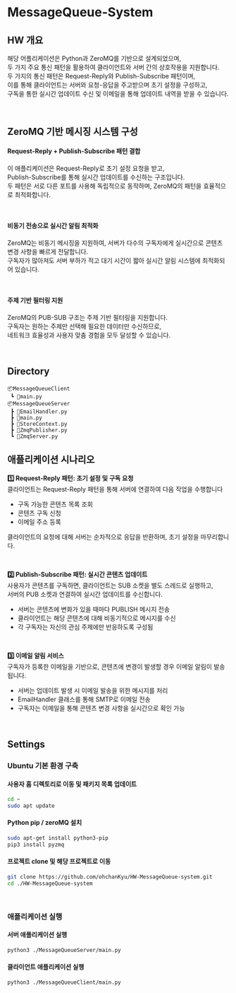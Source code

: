 # MessageQueue-System

## HW 개요
해당 어플리케이션은 Python과 ZeroMQ를 기반으로 설계되었으며, <br>
두 가지 주요 통신 패턴을 활용하여 클라이언트와 서버 간의 상호작용을 지원합니다. <br>
두 가지의 통신 패턴은 Request-Reply와 Publish-Subscribe 패턴이며, <br>
이를 통해 클라이언트는 서버와 요청-응답을 주고받으며 초기 설정을 구성하고, <br>
구독을 통한 실시간 업데이트 수신 및 이메일을 통해 업데이트 내역을 받을 수 있습니다. <br>

<br>

## ZeroMQ 기반 메시징 시스템 구성
#### Request-Reply + Publish-Subscribe 패턴 결합
이 애플리케이션은 Request-Reply로 초기 설정 요청을 받고, <br>
Publish-Subscribe를 통해 실시간 업데이트를 수신하는 구조입니다. <br>
두 패턴은 서로 다른 포트를 사용해 독립적으로 동작하며, ZeroMQ의 패턴을 효율적으로 최적화합니다. <br>

<br>

#### 비동기 전송으로 실시간 알림 최적화
ZeroMQ는 비동기 메시징을 지원하여, 서버가 다수의 구독자에게 실시간으로 콘텐츠 변경 사항을 빠르게 전달합니다. <br>
구독자가 많아져도 서버 부하가 적고 대기 시간이 짧아 실시간 알림 시스템에 최적화되어 있습니다. <br>

<br>

#### 주제 기반 필터링 지원
ZeroMQ의 PUB-SUB 구조는 주제 기반 필터링을 지원합니다. <br>
구독자는 원하는 주제만 선택해 필요한 데이터만 수신하므로, <br>
네트워크 효율성과 사용자 맞춤 경험을 모두 달성할 수 있습니다. <br>

<br>

## **Directory**
```
📦MessageQueueClient
 ┗ 📜main.py
📦MessageQueueServer
 ┣ 📜EmailHandler.py
 ┣ 📜main.py
 ┣ 📜StoreContext.py
 ┣ 📜ZmqPublisher.py
 ┗ 📜ZmqServer.py
```

## 애플리케이션 시나리오

**1️⃣ Request-Reply 패턴: 초기 설정 및 구독 요청** <br>
클라이언트는 Request-Reply 패턴을 통해 서버에 연결하여 다음 작업을 수행합니다 <br>
- 구독 가능한 콘텐츠 목록 조회 <br>
- 콘텐츠 구독 신청 <br>
- 이메일 주소 등록 <br>

클라이언트의 요청에 대해 서버는 순차적으로 응답을 반환하며, 초기 설정을 마무리합니다. <br>

<br>

**2️⃣ Publish-Subscribe 패턴: 실시간 콘텐츠 업데이트** <br>
사용자가 콘텐츠를 구독하면, 클라이언트는 SUB 소켓을 별도 스레드로 실행하고, <br>
서버의 PUB 소켓과 연결하여 실시간 업데이트를 수신합니다. <br>
- 서버는 콘텐츠에 변화가 있을 때마다 PUBLISH 메시지 전송 <br>
- 클라이언트는 해당 콘텐츠에 대해 비동기적으로 메시지를 수신 <br>
- 각 구독자는 자신의 관심 주제에만 반응하도록 구성됨 <br>

<br>

**3️⃣ 이메일 알림 서비스** <br>
구독자가 등록한 이메일을 기반으로, 콘텐츠에 변경이 발생할 경우 이메일 알림이 발송됩니다. <br>
- 서버는 업데이트 발생 시 이메일 발송을 위한 메시지를 처리 <br>
- EmailHandler 클래스를 통해 SMTP로 이메일 전송 <br>
- 구독자는 이메일을 통해 콘텐츠 변경 사항을 실시간으로 확인 가능 <br>

<br>

## **Settings**
### Ubuntu 기본 환경 구축
#### 사용자 홈 디렉토리로 이동 및 패키지 목록 업데이트
```Bash
cd ~
sudo apt update
```
#### Python pip / zeroMQ 설치
```Bash
sudo apt-get install python3-pip
pip3 install pyzmq
```
#### 프로젝트 clone 및 해당 프로젝트로 이동
```Bash
git clone https://github.com/ohchanKyu/HW-MessageQueue-system.git
cd ./HW-MessageQueue-system
```

<br>

### 애플리케이션 실행
#### 서버 애플리케이션 실행
```Bash
python3 ./MessageQueueServer/main.py
```
#### 클라이언트 애플리케이션 실행
```Bash
python3 ./MessageQueueClient/main.py
```

